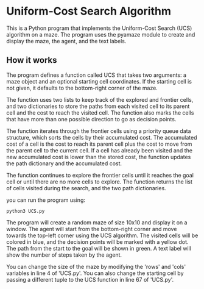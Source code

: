 # Uniform-Cost Search Algorithm

This is a Python program that implements the Uniform-Cost Search (UCS) algorithm on a maze. The program uses the pyamaze module to create and display the maze, the agent, and the text labels.

## How it works

The program defines a function called UCS that takes two arguments: a maze object and an optional starting cell coordinates. If the starting cell is not given, it defaults to the bottom-right corner of the maze.

The function uses two lists to keep track of the explored and frontier cells, and two dictionaries to store the paths from each visited cell to its parent cell and the cost to reach the visited cell. The function also marks the cells that have more than one possible direction to go as decision points.

The function iterates through the frontier cells using a priority queue data structure, which sorts the cells by their accumulated cost. The accumulated cost of a cell is the cost to reach its parent cell plus the cost to move from the parent cell to the current cell. If a cell has already been visited and the new accumulated cost is lower than the stored cost, the function updates the path dictionary and the accumulated cost.

The function continues to explore the frontier cells until it reaches the goal cell or until there are no more cells to explore. The function returns the list of cells visited during the search, and the two path dictionaries.

you can run the program using:

```command
python3 UCS.py
```

The program will create a random maze of size 10x10 and display it on a window. The agent will start from the bottom-right corner and move towards the top-left corner using the UCS algorithm. The visited cells will be colored in blue, and the decision points will be marked with a yellow dot. The path from the start to the goal will be shown in green. A text label will show the number of steps taken by the agent.

You can change the size of the maze by modifying the 'rows' and 'cols' variables in line 4 of 'UCS.py'. You can also change the starting cell by passing a different tuple to the UCS function in line 67 of 'UCS.py'.
